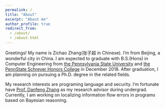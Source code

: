 ```yaml
---
permalink: /
title: "About"
excerpt: "About me"
author_profile: true
redirect_from: 
  - /about/
  - /about.html
---
```

Greetings! My name is Zichao Zhang(张子超 in Chinese). I’m from Beijing, a wonderful city in China. I am expected to graduate with B.S.(Hons) in Computer Engineering from [the Pennsylvania State University](https://www.eecs.psu.edu/) and [the PennState Schreyer Honors College](https://www.shc.psu.edu/) in December 2018. After graduation, I am planning on pursuing a Ph.D. degree in the related fields. 

My research interests are programing language and security. I’m fortunate have [Prof. Danfeng Zhang](http://www.cse.psu.edu/~dbz5017/) as my research advisor during undergrad. Currently, I am working on localizing information flow errors in programs based on Bayesian reasoning. 
